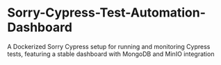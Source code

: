 # Sorry-Cypress-Test-Automation-Dashboard
A Dockerized Sorry Cypress setup for running and monitoring Cypress tests, featuring a stable dashboard with MongoDB and MinIO integration

